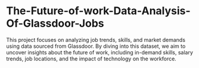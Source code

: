 # The-Future-of-work-Data-Analysis-Of-Glassdoor-Jobs
This project focuses on analyzing job trends, skills, and market demands using data sourced from Glassdoor. By diving into this dataset, we aim to uncover insights about the future of work, including in-demand skills, salary trends, job locations, and the impact of technology on the workforce.
